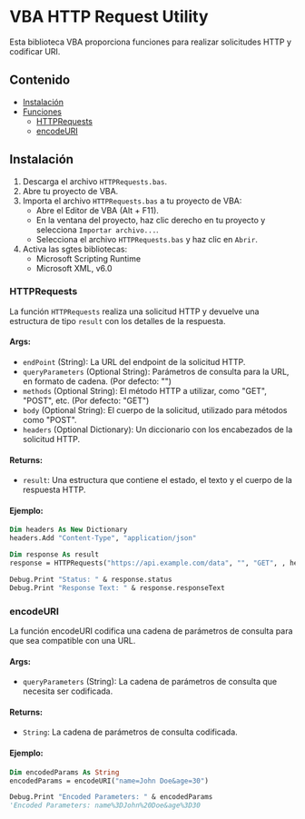 # VBA HTTP Request Utility

Esta biblioteca VBA proporciona funciones para realizar solicitudes HTTP y codificar URI.

## Contenido

- [Instalación](#instalación)
- [Funciones](#funciones)
  - [HTTPRequests](#httprequests)
  - [encodeURI](#encodeuri)

## Instalación

1. Descarga el archivo `HTTPRequests.bas`.
2. Abre tu proyecto de VBA.
3. Importa el archivo `HTTPRequests.bas` a tu proyecto de VBA:
   - Abre el Editor de VBA (Alt + F11).
   - En la ventana del proyecto, haz clic derecho en tu proyecto y selecciona `Importar archivo...`.
   - Selecciona el archivo `HTTPRequests.bas` y haz clic en `Abrir`.
4. Activa las sgtes bibliotecas:
    - Microsoft Scripting Runtime
    - Microsoft XML, v6.0

### HTTPRequests

La función `HTTPRequests` realiza una solicitud HTTP y devuelve una estructura de tipo `result` con los detalles de la respuesta.

#### Args:

- `endPoint` (String): La URL del endpoint de la solicitud HTTP.
- `queryParameters` (Optional String): Parámetros de consulta para la URL, en formato de cadena. (Por defecto: "")
- `methods` (Optional String): El método HTTP a utilizar, como "GET", "POST", etc. (Por defecto: "GET")
- `body` (Optional String): El cuerpo de la solicitud, utilizado para métodos como "POST".
- `headers` (Optional Dictionary): Un diccionario con los encabezados de la solicitud HTTP.

#### Returns:

- `result`: Una estructura que contiene el estado, el texto y el cuerpo de la respuesta HTTP.

#### Ejemplo:

```vb
Dim headers As New Dictionary
headers.Add "Content-Type", "application/json"

Dim response As result
response = HTTPRequests("https://api.example.com/data", "", "GET", , headers)

Debug.Print "Status: " & response.status
Debug.Print "Response Text: " & response.responseText
```
### encodeURI
La función encodeURI codifica una cadena de parámetros de consulta para que sea compatible con una URL.

#### Args:
- `queryParameters` (String): La cadena de parámetros de consulta que necesita ser codificada.
#### Returns:
- `String`: La cadena de parámetros de consulta codificada.

#### Ejemplo:

```vb
Dim encodedParams As String
encodedParams = encodeURI("name=John Doe&age=30")

Debug.Print "Encoded Parameters: " & encodedParams
'Encoded Parameters: name%3DJohn%20Doe&age%3D30
```

